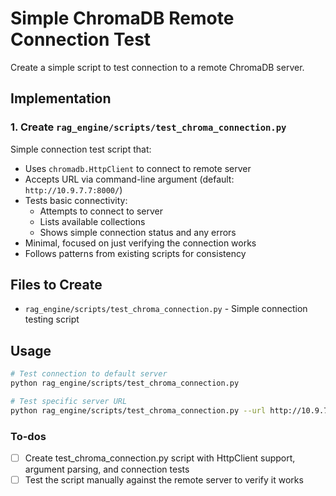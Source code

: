 <!-- 83c91b11-ea69-48f6-901d-94874c297a7c 5045c7ea-9d26-42cc-b7bc-f904c2749d74 -->
# Simple ChromaDB Remote Connection Test

Create a simple script to test connection to a remote ChromaDB server.

## Implementation

### 1. Create `rag_engine/scripts/test_chroma_connection.py`

Simple connection test script that:

- Uses `chromadb.HttpClient` to connect to remote server
- Accepts URL via command-line argument (default: `http://10.9.7.7:8000/`)
- Tests basic connectivity:
  - Attempts to connect to server
  - Lists available collections
  - Shows simple connection status and any errors
- Minimal, focused on just verifying the connection works
- Follows patterns from existing scripts for consistency

## Files to Create

- `rag_engine/scripts/test_chroma_connection.py` - Simple connection testing script

## Usage

```bash
# Test connection to default server
python rag_engine/scripts/test_chroma_connection.py

# Test specific server URL
python rag_engine/scripts/test_chroma_connection.py --url http://10.9.7.7:8000/
```

### To-dos

- [ ] Create test_chroma_connection.py script with HttpClient support, argument parsing, and connection tests
- [ ] Test the script manually against the remote server to verify it works